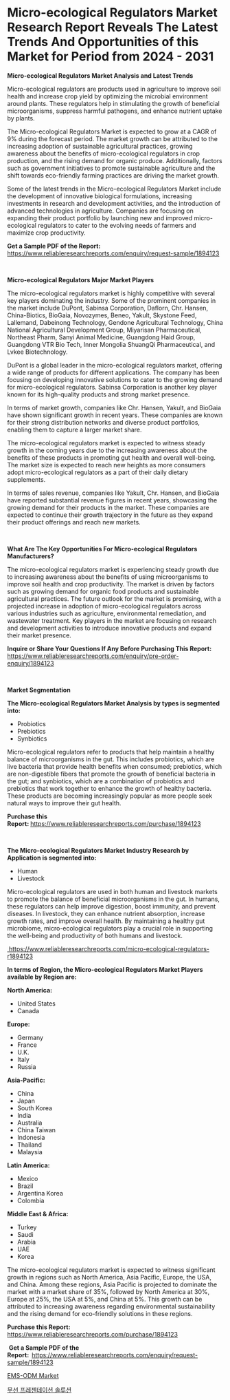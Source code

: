 <p><h1>Micro-ecological Regulators Market Research Report Reveals The Latest Trends And Opportunities of this Market for Period from 2024 - 2031</h1></p><p><strong>Micro-ecological Regulators Market Analysis and Latest Trends</strong></p>
<p><p>Micro-ecological regulators are products used in agriculture to improve soil health and increase crop yield by optimizing the microbial environment around plants. These regulators help in stimulating the growth of beneficial microorganisms, suppress harmful pathogens, and enhance nutrient uptake by plants.</p><p>The Micro-ecological Regulators Market is expected to grow at a CAGR of 9% during the forecast period. The market growth can be attributed to the increasing adoption of sustainable agricultural practices, growing awareness about the benefits of micro-ecological regulators in crop production, and the rising demand for organic produce. Additionally, factors such as government initiatives to promote sustainable agriculture and the shift towards eco-friendly farming practices are driving the market growth.</p><p>Some of the latest trends in the Micro-ecological Regulators Market include the development of innovative biological formulations, increasing investments in research and development activities, and the introduction of advanced technologies in agriculture. Companies are focusing on expanding their product portfolio by launching new and improved micro-ecological regulators to cater to the evolving needs of farmers and maximize crop productivity.</p></p>
<p><strong>Get a Sample PDF of the Report:&nbsp;</strong> <a href="https://www.reliableresearchreports.com/enquiry/request-sample/1894123">https://www.reliableresearchreports.com/enquiry/request-sample/1894123</a></p>
<p>&nbsp;</p>
<p><strong>Micro-ecological Regulators Major Market Players</strong></p>
<p><p>The micro-ecological regulators market is highly competitive with several key players dominating the industry. Some of the prominent companies in the market include DuPont, Sabinsa Corporation, Daflorn, Chr. Hansen, China-Biotics, BioGaia, Novozymes, Beneo, Yakult, Skystone Feed, Lallemand, Dabeinong Technology, Gendone Agricultural Technology, China National Agricultural Development Group, Miyarisan Pharmaceutical, Northeast Pharm, Sanyi Animal Medicine, Guangdong Haid Group, Guangdong VTR Bio Tech, Inner Mongolia ShuangQi Pharmaceutical, and Lvkee Biotechnology.</p><p>DuPont is a global leader in the micro-ecological regulators market, offering a wide range of products for different applications. The company has been focusing on developing innovative solutions to cater to the growing demand for micro-ecological regulators. Sabinsa Corporation is another key player known for its high-quality products and strong market presence.</p><p>In terms of market growth, companies like Chr. Hansen, Yakult, and BioGaia have shown significant growth in recent years. These companies are known for their strong distribution networks and diverse product portfolios, enabling them to capture a larger market share.</p><p>The micro-ecological regulators market is expected to witness steady growth in the coming years due to the increasing awareness about the benefits of these products in promoting gut health and overall well-being. The market size is expected to reach new heights as more consumers adopt micro-ecological regulators as a part of their daily dietary supplements.</p><p>In terms of sales revenue, companies like Yakult, Chr. Hansen, and BioGaia have reported substantial revenue figures in recent years, showcasing the growing demand for their products in the market. These companies are expected to continue their growth trajectory in the future as they expand their product offerings and reach new markets.</p></p>
<p>&nbsp;</p>
<p><strong>What Are The Key Opportunities For Micro-ecological Regulators Manufacturers?</strong></p>
<p><p>The micro-ecological regulators market is experiencing steady growth due to increasing awareness about the benefits of using microorganisms to improve soil health and crop productivity. The market is driven by factors such as growing demand for organic food products and sustainable agricultural practices. The future outlook for the market is promising, with a projected increase in adoption of micro-ecological regulators across various industries such as agriculture, environmental remediation, and wastewater treatment. Key players in the market are focusing on research and development activities to introduce innovative products and expand their market presence.</p></p>
<p><strong>Inquire or Share Your Questions If Any Before Purchasing This Report:</strong> <a href="https://www.reliableresearchreports.com/enquiry/pre-order-enquiry/1894123">https://www.reliableresearchreports.com/enquiry/pre-order-enquiry/1894123</a></p>
<p>&nbsp;</p>
<p><strong>Market Segmentation</strong></p>
<p><strong>The Micro-ecological Regulators Market Analysis by types is segmented into:</strong></p>
<p><ul><li>Probiotics</li><li>Prebiotics</li><li>Synbiotics</li></ul></p>
<p><p>Micro-ecological regulators refer to products that help maintain a healthy balance of microorganisms in the gut. This includes probiotics, which are live bacteria that provide health benefits when consumed; prebiotics, which are non-digestible fibers that promote the growth of beneficial bacteria in the gut; and synbiotics, which are a combination of probiotics and prebiotics that work together to enhance the growth of healthy bacteria. These products are becoming increasingly popular as more people seek natural ways to improve their gut health.</p></p>
<p><strong>Purchase this Report:&nbsp;</strong><a href="https://www.reliableresearchreports.com/purchase/1894123">https://www.reliableresearchreports.com/purchase/1894123</a></p>
<p>&nbsp;</p>
<p><strong>The Micro-ecological Regulators Market Industry Research by Application is segmented into:</strong></p>
<p><ul><li>Human</li><li>Livestock</li></ul></p>
<p><p>Micro-ecological regulators are used in both human and livestock markets to promote the balance of beneficial microorganisms in the gut. In humans, these regulators can help improve digestion, boost immunity, and prevent diseases. In livestock, they can enhance nutrient absorption, increase growth rates, and improve overall health. By maintaining a healthy gut microbiome, micro-ecological regulators play a crucial role in supporting the well-being and productivity of both humans and livestock.</p></p>
<p><a href="https://www.reliableresearchreports.com/micro-ecological-regulators-r1894123">&nbsp;https://www.reliableresearchreports.com/micro-ecological-regulators-r1894123</a></p>
<p><strong>In terms of Region, the Micro-ecological Regulators Market Players available by Region are:</strong></p>
<p>
    <p> <strong> North America: </strong>
        <ul>
            <li>United States</li>
            <li>Canada</li>
        </ul>
        </p> 
    <p> <strong> Europe: </strong>
        <ul>
            <li>Germany</li>
            <li>France</li>
            <li>U.K.</li>
            <li>Italy</li>
            <li>Russia</li>
        </ul>
        </p> 
    <p> <strong> Asia-Pacific: </strong>
        <ul>
            <li>China</li>
            <li>Japan</li>
            <li>South Korea</li>
            <li>India</li>
            <li>Australia</li>
            <li>China Taiwan</li>
            <li>Indonesia</li>
            <li>Thailand</li>
            <li>Malaysia</li>
        </ul>
        </p> 
    <p> <strong> Latin America: </strong>
        <ul>
            <li>Mexico</li>
            <li>Brazil</li>
            <li>Argentina Korea</li>
            <li>Colombia</li>
        </ul>
        </p> 
    <p> <strong> Middle East & Africa: </strong>
        <ul>
            <li>Turkey</li>
            <li>Saudi</li>
            <li>Arabia</li>
            <li>UAE</li>
            <li>Korea</li>
        </ul>
    </p>
    </p>
<p><p>The micro-ecological regulators market is expected to witness significant growth in regions such as North America, Asia Pacific, Europe, the USA, and China. Among these regions, Asia Pacific is projected to dominate the market with a market share of 35%, followed by North America at 30%, Europe at 25%, the USA at 5%, and China at 5%. This growth can be attributed to increasing awareness regarding environmental sustainability and the rising demand for eco-friendly solutions in these regions.</p></p>
<p><strong>Purchase this Report: </strong><a href="https://www.reliableresearchreports.com/purchase/1894123">https://www.reliableresearchreports.com/purchase/1894123</a></p>
<p>&nbsp;<strong>Get a Sample PDF of the Report:&nbsp;&nbsp;</strong><a href="https://www.reliableresearchreports.com/enquiry/request-sample/1894123">https://www.reliableresearchreports.com/enquiry/request-sample/1894123</a></p>
<p><strong></strong></p>
<p><p><a href="https://github.com/lbird53714/Market-Research-Report-List-5/blob/main/ems-odm-market.md">EMS-ODM Market</a></p><p><a href="https://github.com/joannescott9078/Market-Research-Report-List-2/blob/main/99058269440.md">무선 프레젠테이션 솔루션</a></p></p>